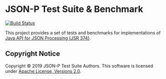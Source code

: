 # JSON-P Test Suite & Benchmark
[![Build Status](https://travis-ci.org/leadpony/jsonp-test-suite.svg?branch=master)](https://travis-ci.org/leadpony/jsonp-test-suite)

This project provides a set of tests and benchmarks for implementations of [Java API for JSON Processing (JSR 374)].

## Copyright Notice
Copyright &copy; 2019 JSON-P Test Suite Authors. This software is licensed under [Apache License, Versions 2.0][Apache 2.0 License].

[Apache 2.0 License]: https://www.apache.org/licenses/LICENSE-2.0
[Java API for JSON Processing (JSR 374)]: https://eclipse-ee4j.github.io/jsonp/
[Apache Maven]: https://maven.apache.org/
[Apache Johnzon]: https://johnzon.apache.org/

